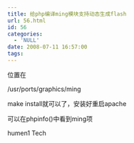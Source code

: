```yaml
---
title: 给php编译ming模块支持动态生成flash
url: 56.html
id: 56
categories:
  - 'NULL'
date: 2008-07-11 16:57:00
tags:
---
```


位置在

/usr/ports/graphics/ming

make install就可以了，安装好重启apache

可以在phpinfo()中看到ming项

humen1 Tech